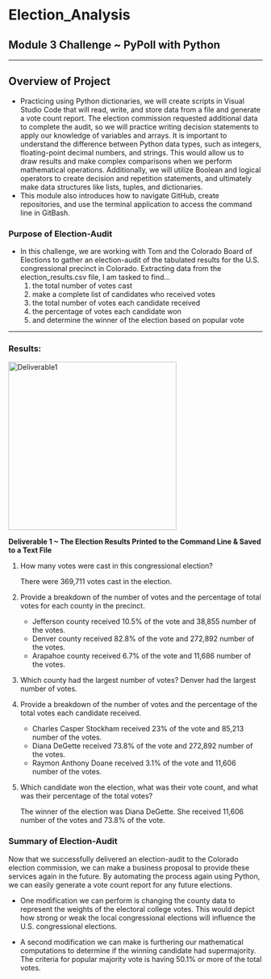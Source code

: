 # Election_Analysis

## Module 3 Challenge ~ PyPoll with Python
---
## Overview of Project
- Practicing using Python dictionaries, we will create scripts in Visual Studio Code that will read, write, and store data from a file and generate a vote count report. The election commission requested additional data to complete the audit, so we will practice writing decision statements to apply our knowledge of variables and arrays. It is important to understand the difference between Python data types, such as integers, floating-point decimal numbers, and strings. This would allow us to draw results and make complex comparisons when we perform mathematical operations. Additionally, we will utilize Boolean and logical operators to create decision and repetition statements, and ultimately make data structures like lists, tuples, and dictionaries. 
- This module also introduces how to navigate GitHub, create repositories, and use the terminal application to access the command line in GitBash.

### Purpose of Election-Audit
- In this challenge, we are working with Tom and the Colorado Board of Elections to gather an election-audit of the tabulated results for the U.S. congressional precinct in Colorado. Extracting data from the election_results.csv file, I am tasked to find...
  1. the total number of votes cast
  2. make a complete list of candidates who received votes
  3. the total number of votes each candidate received
  4. the percentage of votes each candidate won
  5. and determine the winner of the election based on popular vote
  
---
### Results: 
<img width="333" alt="Deliverable1" src="https://user-images.githubusercontent.com/68654746/180044138-de9c3e39-aca3-4e7d-a8d5-38c449d1ff7c.png">

**Deliverable 1 ~ The Election Results Printed to the Command Line & Saved to a Text File**
  1. How many votes were cast in this congressional election?
      
      There were 369,711 votes cast in the election. 
  2. Provide a breakdown of the number of votes and the percentage of total votes for each county in the precinct.
      - Jefferson county received 10.5% of the vote and 38,855 number of the votes. 
      - Denver county received 82.8% of the vote and 272,892 number of the votes. 
      - Arapahoe county received 6.7% of the vote and 11,686 number of the votes. 
  3. Which county had the largest number of votes?
      Denver had the largest number of votes.
  4. Provide a breakdown of the number of votes and the percentage of the total votes each candidate received.
      - Charles Casper Stockham received 23% of the vote and 85,213 number of the votes. 
      - Diana DeGette received 73.8% of the vote and 272,892 number of the votes.
      - Raymon Anthony Doane received 3.1% of the vote and 11,606 number of the votes.
  5. Which candidate won the election, what was their vote count, and what was their percentage of the total votes?
      
      The winner of the election was Diana DeGette. She received 11,606 number of the votes and 73.8% of the vote.
### Summary of Election-Audit 
Now that we successfully delivered an election-audit to the Colorado election commission, we can make a business proposal to provide these services again in the future. By automating the process again using Python, we can easily generate a vote count report for any future elections. 
    
  - One modification we can perform is changing the county data to represent the weights of the electoral college votes. This would depict how strong or weak the local congressional elections will influence the U.S. congressional elections.
    
  - A second modification we can make is furthering our mathematical computations to determine if the winning candidate had supermajority. The criteria for popular majority vote is having 50.1% or more of the total votes. 
